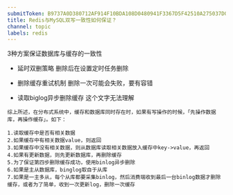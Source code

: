 ```yaml
---
submitToken: B9737A0D380712AF914F10BDA108D0480941F3367D5F42510A275037D0C77FB4
title: Redis与MySQL双写一致性如何保证？
channel: topic
labels: redis
---
```



3种方案保证数据库与缓存的一致性

- 延时双删策略
  删除后在设置定时任务删除

- 删除缓存重试机制
  删除一次可能会失败，要有容错

- 读取biglog异步删除缓存
  这个文字无法理解


```
综上所述，在分布式系统中，缓存和数据库同时存在时，如果有写操作的时候，「先操作数据库，再操作缓存」。如下：

1.读取缓存中是否有相关数据
2.如果缓存中有相关数据value，则返回
3.如果缓存中没有相关数据，则从数据库读取相关数据放入缓存中key->value，再返回
4.如果有更新数据，则先更新数据库，再删除缓存
5.为了保证第四步删除缓存成功，使用binlog异步删除
6.如果是主从数据库，binglog取自于从库
7.如果是一主多从，每个从库都要采集binlog，然后消费端收到最后一台binlog数据才删除缓存，或者为了简单，收到一次更新log，删除一次缓存
```